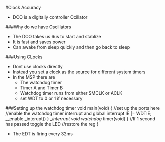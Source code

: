 #Clock Accuracy
- DCO is a digitally controller Ocillator

###Why do we have Oscillators
- The DCO takes us 6us to start and stablize
- It is fast and saves power
- Can awake from sleep quickly and then go back to sleep

###Using CLocks
- Dont use clocks directly
- Instead you set a clock as the source for different system timers
- In the MSP there are
  - The watchdog timer
  - Timer A and Timer B
  - Watchdog timer runs from either SMCLK or ACLK
  - set WDT to 0 or 1 if necessary
  
###Setting up the watchdog timer
    void main(void)
    {
      //set up the ports here
      //enable the watchdog timer interrupt and global interrupt
      IE |= WDTIE;
      __enable _interupt()
    }
    __interrupt void watchdog_ timer(void)
    {
      //If 1 second has passed toggle the LED
      //restore the reg
    }

- The EDT is firing every 32ms
